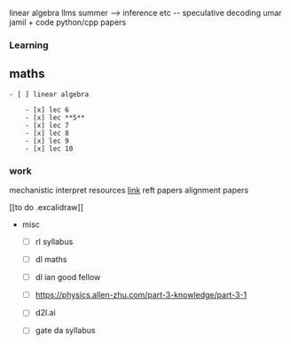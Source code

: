 





linear algebra
llms summer --> inference etc -- speculative decoding 
umar jamil + code
python/cpp 
papers


### Learning
 maths  
- 
	- [ ] linear algebra

		- [x] lec 6
		- [x] lec **5**
		- [x] lec 7
		- [x] lec 8
		- [x] lec 9
		- [x] lec 10
		




### work

mechanistic interpret resources  [link](https://docs.google.com/document/d/1p-ggQV3vVWIQuCccXEl1fD0thJOgXimlbBpGk6FI32I/edit?tab=t.knytn7x826kv#heading=h.absnolmzwkw9)
reft papers
alignment papers



[[to do .excalidraw]]





- misc  
  - [ ] rl syllabus  
  - [ ] dl maths 
  - [ ] dl ian good fellow
  - [ ] https://physics.allen-zhu.com/part-3-knowledge/part-3-1
  - [ ] d2l.ai  
  - [ ] gate da syllabus
  




